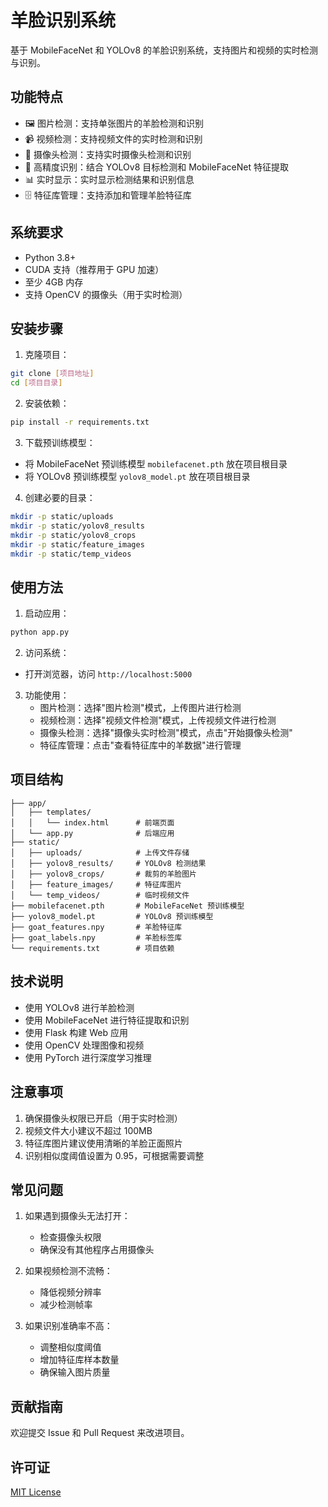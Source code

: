 # 羊脸识别系统

基于 MobileFaceNet 和 YOLOv8 的羊脸识别系统，支持图片和视频的实时检测与识别。

## 功能特点

- 🖼️ 图片检测：支持单张图片的羊脸检测和识别
- 📹 视频检测：支持视频文件的实时检测和识别
- 📸 摄像头检测：支持实时摄像头检测和识别
- 🎯 高精度识别：结合 YOLOv8 目标检测和 MobileFaceNet 特征提取
- 📊 实时显示：实时显示检测结果和识别信息
- 🗄️ 特征库管理：支持添加和管理羊脸特征库

## 系统要求

- Python 3.8+
- CUDA 支持（推荐用于 GPU 加速）
- 至少 4GB 内存
- 支持 OpenCV 的摄像头（用于实时检测）

## 安装步骤

1. 克隆项目：
```bash
git clone [项目地址]
cd [项目目录]
```

2. 安装依赖：
```bash
pip install -r requirements.txt
```

3. 下载预训练模型：
- 将 MobileFaceNet 预训练模型 `mobilefacenet.pth` 放在项目根目录
- 将 YOLOv8 预训练模型 `yolov8_model.pt` 放在项目根目录

4. 创建必要的目录：
```bash
mkdir -p static/uploads
mkdir -p static/yolov8_results
mkdir -p static/yolov8_crops
mkdir -p static/feature_images
mkdir -p static/temp_videos
```

## 使用方法

1. 启动应用：
```bash
python app.py
```

2. 访问系统：
- 打开浏览器，访问 `http://localhost:5000`

3. 功能使用：
   - 图片检测：选择"图片检测"模式，上传图片进行检测
   - 视频检测：选择"视频文件检测"模式，上传视频文件进行检测
   - 摄像头检测：选择"摄像头实时检测"模式，点击"开始摄像头检测"
   - 特征库管理：点击"查看特征库中的羊数据"进行管理

## 项目结构

```
├── app/
│   ├── templates/
│   │   └── index.html      # 前端页面
│   └── app.py              # 后端应用
├── static/
│   ├── uploads/            # 上传文件存储
│   ├── yolov8_results/     # YOLOv8 检测结果
│   ├── yolov8_crops/       # 裁剪的羊脸图片
│   ├── feature_images/     # 特征库图片
│   └── temp_videos/        # 临时视频文件
├── mobilefacenet.pth       # MobileFaceNet 预训练模型
├── yolov8_model.pt         # YOLOv8 预训练模型
├── goat_features.npy       # 羊脸特征库
├── goat_labels.npy         # 羊脸标签库
└── requirements.txt        # 项目依赖
```

## 技术说明

- 使用 YOLOv8 进行羊脸检测
- 使用 MobileFaceNet 进行特征提取和识别
- 使用 Flask 构建 Web 应用
- 使用 OpenCV 处理图像和视频
- 使用 PyTorch 进行深度学习推理

## 注意事项

1. 确保摄像头权限已开启（用于实时检测）
2. 视频文件大小建议不超过 100MB
3. 特征库图片建议使用清晰的羊脸正面照片
4. 识别相似度阈值设置为 0.95，可根据需要调整

## 常见问题

1. 如果遇到摄像头无法打开：
   - 检查摄像头权限
   - 确保没有其他程序占用摄像头

2. 如果视频检测不流畅：
   - 降低视频分辨率
   - 减少检测帧率

3. 如果识别准确率不高：
   - 调整相似度阈值
   - 增加特征库样本数量
   - 确保输入图片质量

## 贡献指南

欢迎提交 Issue 和 Pull Request 来改进项目。

## 许可证

[MIT License](LICENSE)



